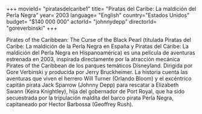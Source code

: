 +++
movieId= "piratasdelcaribe1"
title= "Piratas del Caribe: La maldición del Perla Negra"
year= 2003
language= "English"
country="Estados Unidos"
budget= "$140 000 000"
actorId= "johnnydepp"
directorId= "goreverbinski"
+++


Pirates of the Caribbean: The Curse of the Black Pearl (titulada Piratas del Caribe: La maldición de la Perla Negra en España y Piratas del Caribe: La maldición del Perla Negra en Hispanoamérica) es una película de aventuras estrenada en 2003, inspirada directamente por la atracción mecánica Pirates of the Caribbean de los parques temáticos Disneyland. Dirigida por Gore Verbinski y producida por Jerry Bruckheimer. La historia cuenta las aventuras que viven el herrero Will Turner (Orlando Bloom) y el excéntrico capitán pirata Jack Sparrow (Johnny Depp) para rescatar a Elizabeth Swann (Keira Knightley), hija del gobernador de Port Royal, que ha sido secuestrada por la tripulación maldita del barco pirata Perla Negra, capitaneado por Hector Barbossa (Geoffrey Rush).